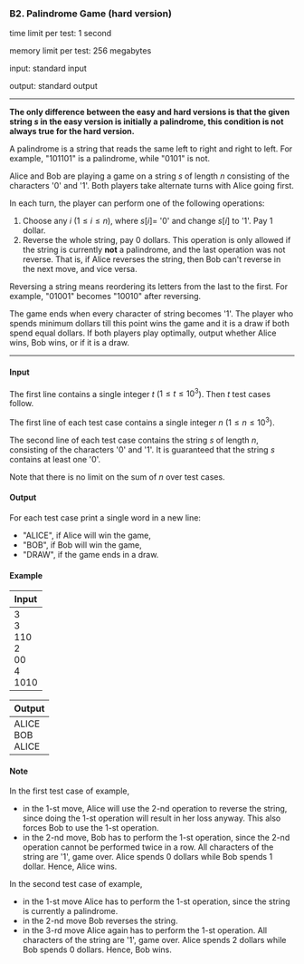 


### B2. Palindrome Game (hard version)


time limit per test: 1 second

memory limit per test: 256 megabytes

input: standard input

output: standard output

------



**The only difference between the easy and hard versions is that the given string $s$ in the easy version is initially a palindrome, this condition is not always true for the hard version.**

A palindrome is a string that reads the same left to right and right to left. For example, "101101" is a palindrome, while "0101" is not.

Alice and Bob are playing a game on a string $s$ of length $n$ consisting of the characters '0' and '1'. Both players take alternate turns with Alice going first.

In each turn, the player can perform one of the following operations: 


1.  Choose any $i$ ($1 \le i \le n$), where $s[i] =$ '0' and change $s[i]$ to '1'. Pay 1 dollar. 
2.  Reverse the whole string, pay 0 dollars. This operation is only allowed if the string is currently **not** a palindrome, and the last operation was not reverse. That is, if Alice reverses the string, then Bob can't reverse in the next move, and vice versa. 

Reversing a string means reordering its letters from the last to the first. For example, "01001" becomes "10010" after reversing.

The game ends when every character of string becomes '1'. The player who spends minimum dollars till this point wins the game and it is a draw if both spend equal dollars. If both players play optimally, output whether Alice wins, Bob wins, or if it is a draw.

------


#### Input


The first line contains a single integer $t$ ($1 \le t \le 10^3$). Then $t$ test cases follow.

The first line of each test case contains a single integer $n$ ($1 \le n \le 10^3$).

The second line of each test case contains the string $s$ of length $n$, consisting of the characters '0' and '1'. It is guaranteed that the string $s$ contains at least one '0'.

Note that there is no limit on the sum of $n$ over test cases.


#### Output


For each test case print a single word in a new line: 


-  "ALICE", if Alice will win the game, 
-  "BOB", if Bob will win the game, 
-  "DRAW", if the game ends in a draw. 


#### Example



| Input |
| ---- |
| 3<br />3<br />110<br />2<br />00<br />4<br />1010 |

| Output |
| ---- |
| ALICE<br />BOB<br />ALICE |


#### Note


In the first test case of example, 


-  in the $1$-st move, Alice will use the $2$-nd operation to reverse the string, since doing the $1$-st operation will result in her loss anyway. This also forces Bob to use the $1$-st operation. 
-  in the $2$-nd move, Bob has to perform the $1$-st operation, since the $2$-nd operation cannot be performed twice in a row. All characters of the string are '1', game over.  Alice spends $0$ dollars while Bob spends $1$ dollar. Hence, Alice wins.

In the second test case of example, 


-  in the $1$-st move Alice has to perform the $1$-st operation, since the string is currently a palindrome. 
-  in the $2$-nd move Bob reverses the string. 
-  in the $3$-rd move Alice again has to perform the $1$-st operation. All characters of the string are '1', game over.  Alice spends $2$ dollars while Bob spends $0$ dollars. Hence, Bob wins.